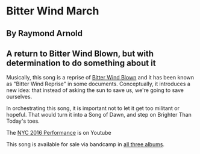 # Bitter Wind March
## By Raymond Arnold
## A return to Bitter Wind Blown, but with determination to do something about it

Musically, this song is a reprise of [Bitter Wind
Blown](../../Bitter_Wind_Blown/gen/) and it has been known as "Bitter
Wind Reprise" in some documents.  Conceptually, it introduces a new
idea: that instead of asking the sun to save us, we're going to save
ourselves.

In orchestrating this song, it is important not to let it get too
militant or hopeful.  That would turn it into a Song of Dawn, and step
on Brighter Than Today's toes.

The [NYC 2016
Performance](https://www.youtube.com/watch?v=qmKx-NQ6iWU) is on Youtube

This song is available for sale via bandcamp in [all three albums](https://humanistculture.bandcamp.com/).

